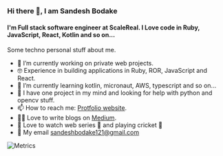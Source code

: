### Hi there 👋, I am Sandesh Bodake

#### I'm Full stack software engineer at ScaleReal. I Love code in Ruby, JavaScript, React, Kotlin and so on...

Some techno personal stuff about me.

- 🔭 I’m currently working on private web projects.
- 🤓 Experience in building applications in Ruby, ROR, JavaScript and React.
- 🌱 I’m currently learning kotlin, micronaut, AWS, typescript and so on...
- 🤔 I have one project in my mind and looking for help with python and opencv stuff.
- 📫 How to reach me: <a href="http://www.sandeshbodake.co.in/" target="_blank">Protfolio website</a>.
- 👨‍💻 Love to write blogs on <a href="https://sandeshbodake.medium.com/" target="_blank">Medium</a>.
- 🤩 Love to watch web series 🍿 and playing cricket 🏏
- 🚩 My email  <a href="mailto:sandeshbodake121@gmail.com" target="_blank">sandeshbodake121@gmail.com</a>


![Metrics](https://metrics.lecoq.io/sandeshbodake?template=classic&base.header=0&base.metadata=0&followup=1&languages=1&config.timezone=Europe%2FLondon&config.animated=true)
